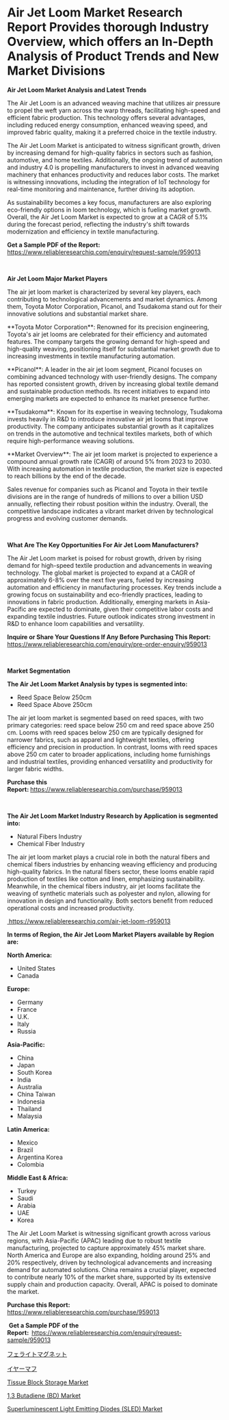 <p><h1>Air Jet Loom Market Research Report Provides thorough Industry Overview, which offers an In-Depth Analysis of Product Trends and New Market Divisions</h1></p><p><strong>Air Jet Loom Market Analysis and Latest Trends</strong></p>
<p><p>The Air Jet Loom is an advanced weaving machine that utilizes air pressure to propel the weft yarn across the warp threads, facilitating high-speed and efficient fabric production. This technology offers several advantages, including reduced energy consumption, enhanced weaving speed, and improved fabric quality, making it a preferred choice in the textile industry.</p><p>The Air Jet Loom Market is anticipated to witness significant growth, driven by increasing demand for high-quality fabrics in sectors such as fashion, automotive, and home textiles. Additionally, the ongoing trend of automation and industry 4.0 is propelling manufacturers to invest in advanced weaving machinery that enhances productivity and reduces labor costs. The market is witnessing innovations, including the integration of IoT technology for real-time monitoring and maintenance, further driving its adoption.</p><p>As sustainability becomes a key focus, manufacturers are also exploring eco-friendly options in loom technology, which is fueling market growth. Overall, the Air Jet Loom Market is expected to grow at a CAGR of 5.1% during the forecast period, reflecting the industry's shift towards modernization and efficiency in textile manufacturing.</p></p>
<p><strong>Get a Sample PDF of the Report:&nbsp;</strong> <a href="https://www.reliableresearchiq.com/enquiry/request-sample/959013">https://www.reliableresearchiq.com/enquiry/request-sample/959013</a></p>
<p>&nbsp;</p>
<p><strong>Air Jet Loom Major Market Players</strong></p>
<p><p>The air jet loom market is characterized by several key players, each contributing to technological advancements and market dynamics. Among them, Toyota Motor Corporation, Picanol, and Tsudakoma stand out for their innovative solutions and substantial market share.</p><p>**Toyota Motor Corporation**: Renowned for its precision engineering, Toyota's air jet looms are celebrated for their efficiency and automated features. The company targets the growing demand for high-speed and high-quality weaving, positioning itself for substantial market growth due to increasing investments in textile manufacturing automation. </p><p>**Picanol**: A leader in the air jet loom segment, Picanol focuses on combining advanced technology with user-friendly designs. The company has reported consistent growth, driven by increasing global textile demand and sustainable production methods. Its recent initiatives to expand into emerging markets are expected to enhance its market presence further.</p><p>**Tsudakoma**: Known for its expertise in weaving technology, Tsudakoma invests heavily in R&D to introduce innovative air jet looms that improve productivity. The company anticipates substantial growth as it capitalizes on trends in the automotive and technical textiles markets, both of which require high-performance weaving solutions.</p><p>**Market Overview**: The air jet loom market is projected to experience a compound annual growth rate (CAGR) of around 5% from 2023 to 2030. With increasing automation in textile production, the market size is expected to reach billions by the end of the decade.</p><p>Sales revenue for companies such as Picanol and Toyota in their textile divisions are in the range of hundreds of millions to over a billion USD annually, reflecting their robust position within the industry. Overall, the competitive landscape indicates a vibrant market driven by technological progress and evolving customer demands.</p></p>
<p>&nbsp;</p>
<p><strong>What Are The Key Opportunities For Air Jet Loom Manufacturers?</strong></p>
<p><p>The Air Jet Loom market is poised for robust growth, driven by rising demand for high-speed textile production and advancements in weaving technology. The global market is projected to expand at a CAGR of approximately 6-8% over the next five years, fueled by increasing automation and efficiency in manufacturing processes. Key trends include a growing focus on sustainability and eco-friendly practices, leading to innovations in fabric production. Additionally, emerging markets in Asia-Pacific are expected to dominate, given their competitive labor costs and expanding textile industries. Future outlook indicates strong investment in R&D to enhance loom capabilities and versatility.</p></p>
<p><strong>Inquire or Share Your Questions If Any Before Purchasing This Report:</strong> <a href="https://www.reliableresearchiq.com/enquiry/pre-order-enquiry/959013">https://www.reliableresearchiq.com/enquiry/pre-order-enquiry/959013</a></p>
<p>&nbsp;</p>
<p><strong>Market Segmentation</strong></p>
<p><strong>The Air Jet Loom Market Analysis by types is segmented into:</strong></p>
<p><ul><li>Reed Space Below 250cm</li><li>Reed Space Above 250cm</li></ul></p>
<p><p>The air jet loom market is segmented based on reed spaces, with two primary categories: reed space below 250 cm and reed space above 250 cm. Looms with reed spaces below 250 cm are typically designed for narrower fabrics, such as apparel and lightweight textiles, offering efficiency and precision in production. In contrast, looms with reed spaces above 250 cm cater to broader applications, including home furnishings and industrial textiles, providing enhanced versatility and productivity for larger fabric widths.</p></p>
<p><strong>Purchase this Report:&nbsp;</strong><a href="https://www.reliableresearchiq.com/purchase/959013">https://www.reliableresearchiq.com/purchase/959013</a></p>
<p>&nbsp;</p>
<p><strong>The Air Jet Loom Market Industry Research by Application is segmented into:</strong></p>
<p><ul><li>Natural Fibers Industry</li><li>Chemical Fiber Industry</li></ul></p>
<p><p>The air jet loom market plays a crucial role in both the natural fibers and chemical fibers industries by enhancing weaving efficiency and producing high-quality fabrics. In the natural fibers sector, these looms enable rapid production of textiles like cotton and linen, emphasizing sustainability. Meanwhile, in the chemical fibers industry, air jet looms facilitate the weaving of synthetic materials such as polyester and nylon, allowing for innovation in design and functionality. Both sectors benefit from reduced operational costs and increased productivity.</p></p>
<p><a href="https://www.reliableresearchiq.com/air-jet-loom-r959013">&nbsp;https://www.reliableresearchiq.com/air-jet-loom-r959013</a></p>
<p><strong>In terms of Region, the Air Jet Loom Market Players available by Region are:</strong></p>
<p>
    <p> <strong> North America: </strong>
        <ul>
            <li>United States</li>
            <li>Canada</li>
        </ul>
        </p> 
    <p> <strong> Europe: </strong>
        <ul>
            <li>Germany</li>
            <li>France</li>
            <li>U.K.</li>
            <li>Italy</li>
            <li>Russia</li>
        </ul>
        </p> 
    <p> <strong> Asia-Pacific: </strong>
        <ul>
            <li>China</li>
            <li>Japan</li>
            <li>South Korea</li>
            <li>India</li>
            <li>Australia</li>
            <li>China Taiwan</li>
            <li>Indonesia</li>
            <li>Thailand</li>
            <li>Malaysia</li>
        </ul>
        </p> 
    <p> <strong> Latin America: </strong>
        <ul>
            <li>Mexico</li>
            <li>Brazil</li>
            <li>Argentina Korea</li>
            <li>Colombia</li>
        </ul>
        </p> 
    <p> <strong> Middle East & Africa: </strong>
        <ul>
            <li>Turkey</li>
            <li>Saudi</li>
            <li>Arabia</li>
            <li>UAE</li>
            <li>Korea</li>
        </ul>
    </p>
    </p>
<p><p>The Air Jet Loom Market is witnessing significant growth across various regions, with Asia-Pacific (APAC) leading due to robust textile manufacturing, projected to capture approximately 45% market share. North America and Europe are also expanding, holding around 25% and 20% respectively, driven by technological advancements and increasing demand for automated solutions. China remains a crucial player, expected to contribute nearly 10% of the market share, supported by its extensive supply chain and production capacity. Overall, APAC is poised to dominate the market.</p></p>
<p><strong>Purchase this Report: </strong><a href="https://www.reliableresearchiq.com/purchase/959013">https://www.reliableresearchiq.com/purchase/959013</a></p>
<p>&nbsp;<strong>Get a Sample PDF of the Report:&nbsp;&nbsp;</strong><a href="https://www.reliableresearchiq.com/enquiry/request-sample/959013">https://www.reliableresearchiq.com/enquiry/request-sample/959013</a></p>
<p><strong></strong></p>
<p><p><a href="https://medium.com/@beaumontdavv7mp/%E3%82%B0%E3%83%AD%E3%83%BC%E3%83%90%E3%83%AB%E5%B8%82%E5%A0%B4%E5%8B%95%E5%90%91-2024%E5%B9%B4%E3%81%8B%E3%82%892031%E5%B9%B4%E3%81%BE%E3%81%A7%E3%81%AE%E3%83%95%E3%82%A7%E3%83%A9%E3%82%A4%E3%83%88%E7%A3%81%E7%9F%B3%E5%B8%82%E5%A0%B4%E3%81%AE%E3%83%88%E3%83%AC%E3%83%B3%E3%83%89%E3%81%A8%E6%88%90%E9%95%B7%E5%88%86%E6%9E%90-5caa4f1f7d7e">フェライトマグネット</a></p><p><a href="https://medium.com/@val0mzimin/%E9%9D%A9%E6%96%B0%E3%81%AE%E6%9C%AA%E6%9D%A5-%E3%82%B0%E3%83%AD%E3%83%BC%E3%83%90%E3%83%AB%E8%80%B3%E6%A0%93%E5%B8%82%E5%A0%B4%E3%81%AE%E6%88%90%E9%95%B7%E3%81%A8%E6%A9%9F%E4%BC%9A-2024%E5%B9%B4-2031%E5%B9%B4-28e7c787cbe7">イヤーマフ</a></p><p><a href="https://www.linkedin.com/pulse/global-tissue-block-storage-market-trends-insights-growth-8zpbf?trackingId=9XF7mvWPErW%2FYxMhSywoDw%3D%3D">Tissue Block Storage Market</a></p><p><a href="https://medium.com/@chloeconn57/1-3-butadiene-bd-market-a-global-and-regional-analysis-focus-on-end-user-product-and-region-08153cd5a99d">1,3 Butadiene (BD) Market</a></p><p><a href="https://medium.com/@chloeconn57/superluminescent-light-emitting-diodes-sled-market-size-share-analysis-growth-trends-654bb1d80c73">Superluminescent Light Emitting Diodes (SLED) Market</a></p></p>